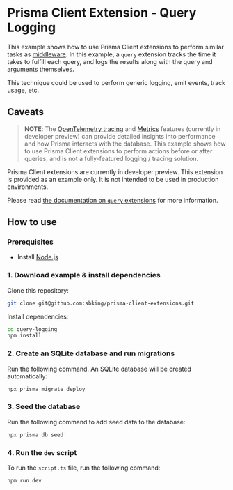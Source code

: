 # Prisma Client Extension - Query Logging

This example shows how to use Prisma Client extensions to perform similar tasks as [middleware](https://www.prisma.io/docs/concepts/components/prisma-client/middleware). In this example, a `query` extension tracks the time it takes to fulfill each query, and logs the results along with the query and arguments themselves.

This technique could be used to perform generic logging, emit events, track usage, etc.

## Caveats

> **NOTE**: The [OpenTelemetry tracing](https://www.prisma.io/docs/concepts/components/prisma-client/opentelemetry-tracing) and [Metrics](https://www.prisma.io/docs/concepts/components/prisma-client/metrics) features (currently in developer preview) can provide detailed insights into performance and how Prisma interacts with the database. This example shows how to use Prisma Client extensions to perform actions before or after queries, and is not a fully-featured logging / tracing solution.

Prisma Client extensions are currently in developer preview. This extension is provided as an example only. It is not intended to be used in production environments.

Please read [the documentation on `query` extensions](https://www.prisma.io/docs/concepts/components/prisma-client/client-extensions/query) for more information.

## How to use

### Prerequisites

- Install [Node.js](https://nodejs.org/en/download/)

### 1. Download example & install dependencies

Clone this repository:

```sh
git clone git@github.com:sbking/prisma-client-extensions.git
```

Install dependencies:

```sh
cd query-logging
npm install
```

### 2. Create an SQLite database and run migrations

Run the following command. An SQLite database will be created automatically:

```sh
npx prisma migrate deploy
```

### 3. Seed the database

Run the following command to add seed data to the database:

```sh
npx prisma db seed
```

### 4. Run the `dev` script

To run the `script.ts` file, run the following command:

```sh
npm run dev
```
